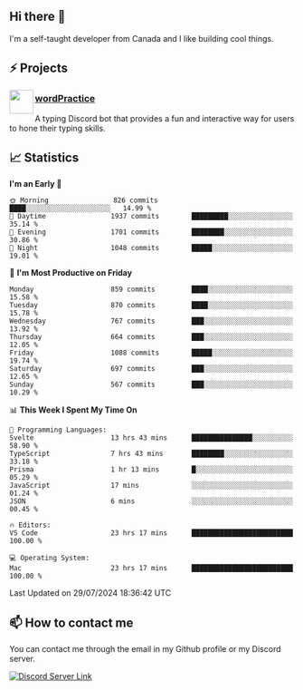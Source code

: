 <h2>Hi there 👋</h2>

<p>I'm a self-taught developer from Canada and I like building cool things.</p>

<h2>⚡ Projects</h2>

<img align="left" src="https://i.imgur.com/BIzs17V.png" width="42" height="42" />
<h3><a target="_blank" href="https://wordpractice.principle.sh/">wordPractice</a></h3>
<p>A typing Discord bot that provides a fun and interactive way for users to hone their typing skills.</p>

<h2>📈 Statistics</h2>

<!--START_SECTION:waka-->
**I'm an Early 🐤** 

```text
🌞 Morning                826 commits         ████░░░░░░░░░░░░░░░░░░░░░   14.99 % 
🌆 Daytime                1937 commits        █████████░░░░░░░░░░░░░░░░   35.14 % 
🌃 Evening                1701 commits        ████████░░░░░░░░░░░░░░░░░   30.86 % 
🌙 Night                  1048 commits        █████░░░░░░░░░░░░░░░░░░░░   19.01 % 
```
📅 **I'm Most Productive on Friday** 

```text
Monday                   859 commits         ████░░░░░░░░░░░░░░░░░░░░░   15.58 % 
Tuesday                  870 commits         ████░░░░░░░░░░░░░░░░░░░░░   15.78 % 
Wednesday                767 commits         ███░░░░░░░░░░░░░░░░░░░░░░   13.92 % 
Thursday                 664 commits         ███░░░░░░░░░░░░░░░░░░░░░░   12.05 % 
Friday                   1088 commits        █████░░░░░░░░░░░░░░░░░░░░   19.74 % 
Saturday                 697 commits         ███░░░░░░░░░░░░░░░░░░░░░░   12.65 % 
Sunday                   567 commits         ███░░░░░░░░░░░░░░░░░░░░░░   10.29 % 
```


📊 **This Week I Spent My Time On** 

```text
💬 Programming Languages: 
Svelte                   13 hrs 43 mins      ███████████████░░░░░░░░░░   58.90 % 
TypeScript               7 hrs 43 mins       ████████░░░░░░░░░░░░░░░░░   33.18 % 
Prisma                   1 hr 13 mins        █░░░░░░░░░░░░░░░░░░░░░░░░   05.29 % 
JavaScript               17 mins             ░░░░░░░░░░░░░░░░░░░░░░░░░   01.24 % 
JSON                     6 mins              ░░░░░░░░░░░░░░░░░░░░░░░░░   00.45 % 

🔥 Editors: 
VS Code                  23 hrs 17 mins      █████████████████████████   100.00 % 

💻 Operating System: 
Mac                      23 hrs 17 mins      █████████████████████████   100.00 % 
```


 Last Updated on 29/07/2024 18:36:42 UTC
<!--END_SECTION:waka-->

<h2>📫 How to contact me</h2>

You can contact me through the email in my Github profile or my Discord server.

[![Discord Server Link](https://dcbadge.vercel.app/api/server/DHnk46C)](https://discord.gg/DHnk46C)

